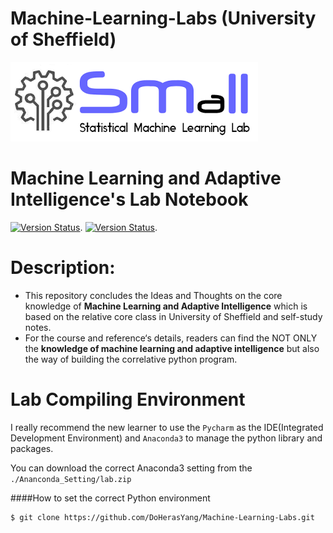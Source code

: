 # Machine-Learning-Labs (University of Sheffield)

![](./Pictures/top_image.png)

**Machine Learning and Adaptive Intelligence's Lab Notebook** 
=========================
[![Version Status](https://img.shields.io/badge/Build-passing-green)](). [![Version Status](https://img.shields.io/badge/Python-3.7-yellow)](). 

Description:
=========================
- This repository concludes the Ideas and Thoughts on the core knowledge of **Machine Learning and Adaptive Intelligence** which is based on the relative core class in University of Sheffield and self-study notes.
- For the course and reference‘s details, readers can find the NOT ONLY the **knowledge of machine learning and adaptive intelligence** but also the way of building the correlative python program.


Lab Compiling Environment
==============================
I really recommend the new learner to use the `Pycharm` as the IDE(Integrated Development Environment) and `Anaconda3` to manage the python library and packages.

You can download the correct Anaconda3 setting from the `./Ananconda_Setting/lab.zip`

####How to set the correct Python environment

```sh
$ git clone https://github.com/DoHerasYang/Machine-Learning-Labs.git
```

